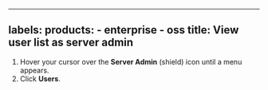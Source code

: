 -----

## labels: products: - enterprise - oss title: View user list as server admin

1. Hover your cursor over the **Server Admin** (shield) icon until a menu appears.
2. Click **Users**.
